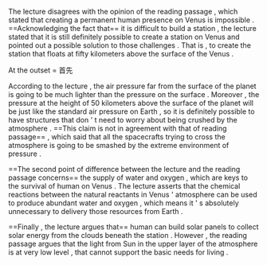 The lecture disagrees with the opinion of the reading passage , which stated that creating a permanent human presence on Venus is impossible . 
==Acknowledging the fact that== it is difficult to build a station , the lecture stated that it is still definitely possible to create a station on Venus and pointed out a possible solution to those challenges . That is , to create the station that floats at fifty kilometers above the surface of the Venus .

At the outset = 首先

According to the lecture , the air pressure far from the surface of the planet is going to be much lighter than the pressure on the surface . 
Moreover , the pressure at the height of 50 kilometers above the surface of the planet will be just like the standard air pressure on Earth , so it is definitely possible to have structures that don ' t need to worry about being crushed by the atmosphere . 
==This claim is not in agreement with that of reading passage== , which said that all the spacecrafts trying to cross the atmosphere is going to be smashed by the extreme environment of pressure .

==The second point of difference between the lecture and the reading passage concerns== the supply of water and oxygen , which are keys to the survival of human on Venus . The lecture asserts that the chemical reactions between the natural reactants in Venus ' atmosphere can be used to produce abundant water and oxygen , which means it ' s absolutely unnecessary to delivery those resources from Earth .

==Finally , the lecture argues that== human can build solar panels to collect solar energy from the clouds beneath the station . 
However , the reading passage argues that the light from Sun in the upper layer of the atmosphere is at very low level , that cannot support the basic needs for living .




